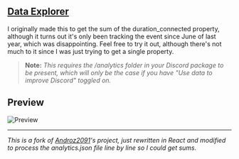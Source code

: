 ## [Data Explorer](https://data.plexidev.org)

I originally made this to get the sum of the duration_connected property, although it turns out it's only been tracking the event since June of last year, which was disappointing. Feel free to try it out, although there's not much to it since I was just trying to get a single property.

> **Note:** _This requires the /analytics folder in your Discord package to be present, which will only be the case if you have "Use data to improve Discord" toggled on._

## Preview

![Preview](https://i.imgur.com/O4QIpU5.gif)

<hr>

_This is a fork of [Androz2091](https://github.com/Androz2091/discord-data-package-explorer)'s project, just rewritten in React and modified to process the analytics.json file line by line so I could get sums._
